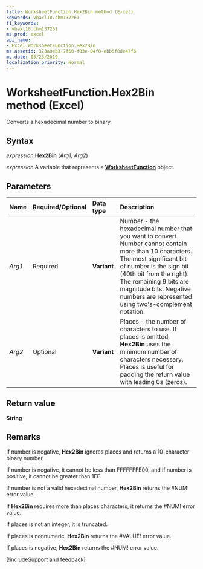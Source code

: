 ```yaml
---
title: WorksheetFunction.Hex2Bin method (Excel)
keywords: vbaxl10.chm137261
f1_keywords:
- vbaxl10.chm137261
ms.prod: excel
api_name:
- Excel.WorksheetFunction.Hex2Bin
ms.assetid: 373a8eb3-7f60-f03e-04f8-ebb5f0de47f6
ms.date: 05/23/2019
localization_priority: Normal
---
```



# WorksheetFunction.Hex2Bin method (Excel)

Converts a hexadecimal number to binary.


## Syntax

_expression_.**Hex2Bin** (_Arg1_, _Arg2_)

_expression_ A variable that represents a **[WorksheetFunction](Excel.WorksheetFunction.md)** object.


## Parameters

|Name|Required/Optional|Data type|Description|
|:-----|:-----|:-----|:-----|
| _Arg1_|Required| **Variant**|Number - the hexadecimal number that you want to convert. Number cannot contain more than 10 characters. The most significant bit of number is the sign bit (40th bit from the right). The remaining 9 bits are magnitude bits. Negative numbers are represented using two's-complement notation.|
| _Arg2_|Optional| **Variant**|Places - the number of characters to use. If places is omitted, **Hex2Bin** uses the minimum number of characters necessary. Places is useful for padding the return value with leading 0s (zeros).|

## Return value

**String**


## Remarks

If number is negative, **Hex2Bin** ignores places and returns a 10-character binary number.
    
If number is negative, it cannot be less than FFFFFFFE00, and if number is positive, it cannot be greater than 1FF.
    
If number is not a valid hexadecimal number, **Hex2Bin** returns the #NUM! error value.
    
If **Hex2Bin** requires more than places characters, it returns the #NUM! error value.
    
If places is not an integer, it is truncated.
    
If places is nonnumeric, **Hex2Bin** returns the #VALUE! error value.
    
If places is negative, **Hex2Bin** returns the #NUM! error value.
    


[!include[Support and feedback](~/includes/feedback-boilerplate.md)]